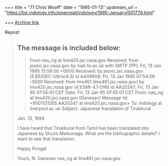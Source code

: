 +++
title = "71 Chris Wooff"
date = "1995-01-13"
upstream_url = "https://list.indology.info/pipermail/indology/1995-January/001779.html"

+++
[Archive link](https://list.indology.info/pipermail/indology/1995-January/001779.html)

Repost

> The message is included below:
> -----------------------------------------------------------------------------
> >From nas_ng at lms420.jsc.nasa.gov
> Received: from jesnic.jsc.nasa.gov by mail.liv.ac.uk with SMTP (PP);
>           Fri, 13 Jan 1995 13:58:00 +0000
> Received: by jesnic.jsc.nasa.gov (5.65/DEC-Ultrix/4.3)	id AA09608;
>           Fri, 13 Jan 1995 07:54:06 -0500
> Received: from lms461 (lms461.jsc.nasa.gov) 
>           by lms420.jsc.nasa.gov (4.1/SMI-4.1-DNI)	id AA20247;
>           Fri, 13 Jan 95 07:55:01 CST
> Date: Fri, 13 Jan 95 07:55:01 CST
> From: nas_ng at lms420.jsc.nasa.gov (Ganesan)
> Message-Id: <9501131355.AA20247 at lms420.jsc.nasa.gov>
> To: indology at liverpool.ac.uk
> Subject: Japanese translation of Tirukkural
> 
> 
> Jan. 13, 1994
> 
> I have heard that Tirukkural from Tamil has been translated
> into Japanese by Shuzo Matsunaga. What are the bibliographic
> details? I want to see that translation.
> 
> Happy Pongal
> 
> Yours,
> N. Ganesan
> nas_ng at lms461.jsc.nasa.gov
> 
> 
>  
> 






